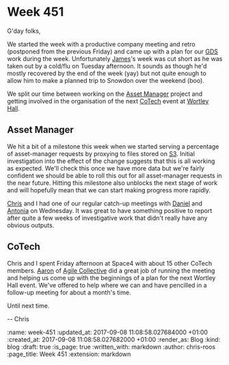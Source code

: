 Week 451
========

G'day folks,

We started the week with a productive company meeting and retro (postponed from the previous Friday) and came up with a plan for our [GDS][gds] work during the week. Unfortunately [James][james-mead]'s week was cut short as he was taken out by a cold/flu on Tuesday afternoon. It sounds as though he'd mostly recovered by the end of the week (yay) but not quite enough to allow him to make a planned trip to Snowdon over the weekend (boo).

We split our time between working on the [Asset Manager][asset-manager] project and getting involved in the organisation of the next [CoTech][co-tech] event at [Wortley Hall][wortley-hall].

## Asset Manager

We hit a bit of a milestone this week when we started serving a percentage of asset-manager requests by proxying to files stored on [S3][aws-s3]. Initial investigation into the effect of the change suggests that this is all working as expected. We'll check this once we have more data but we're fairly confident we should be able to roll this out for all asset-manager requests in the near future. Hitting this milestone also unblocks the next stage of work and will hopefully mean that we can start making progress more rapidly.

[Chris][chris-lowis] and I had one of our regular catch-up meetings with [Daniel][daniel-roseman] and [Antonia][antonia-simmons] on Wednesday. It was great to have something positive to report after quite a few weeks of investigative work that didn't really have any obvious outputs.

## CoTech

Chris and I spent Friday afternoon at Space4 with about 15 other CoTech members. [Aaron][aaron-hirtenstein] of [Agile Collective][agile-collective] did a great job of running the meeting and helping us come up with the beginnings of a plan for the next Wortley Hall event. We've offered to help where we can and have pencilled in a follow-up meeting for about a month's time.

Until next time.

-- Chris

[aaron-hirtenstein]: https://twitter.com/zizanio64
[agile-collective]: https://agile.coop
[antonia-simmons]: https://twitter.com/antoniadrake
[asset-manager]: https://github.com/alphagov/asset-manager
[aws-s3]: https://aws.amazon.com/s3/
[chris-lowis]: /chris-lowis
[co-tech]: https://www.coops.tech/
[daniel-roseman]: https://twitter.com/danielroseman
[gds]: https://gds.blog.gov.uk/
[james-mead]: /james-mead
[wortley-hall]: http://www.wortleyhall.org.uk/

:name: week-451
:updated_at: 2017-09-08 11:08:58.027684000 +01:00
:created_at: 2017-09-08 11:08:58.027682000 +01:00
:render_as: Blog
:kind: blog
:draft: true
:is_page: true
:written_with: markdown
:author: chris-roos
:page_title: Week 451
:extension: markdown
